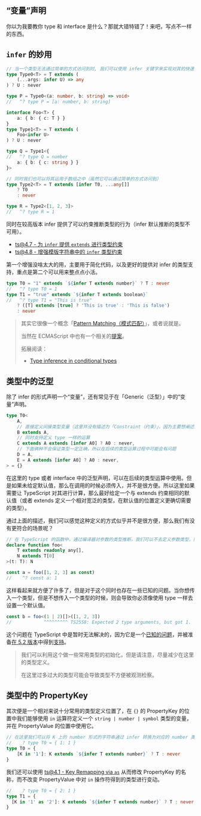 ## “变量”声明

你以为我要教你 type 和 interface 是什么？那就大错特错了！来吧，写点不一样的东西。

## `infer` 的妙用

```typescript
// 当一个类型无法通过简单的方式访问到时, 我们可以使用 infer 关键字来实现对其的快速访问
type Type0<T> = T extends (
    (...args: infer U) => any
) ? U : never

type P = Type0<(a: number, b: string) => void>
//   ^? type P = [a: number, b: string]

interface Foo<T> {
    a: { b: { c: T } }
}
type Type1<T> = T extends (
    Foo<infer U>
) ? U : never

type Q = Type1<{
//   ^? type Q = number
    a: { b: { c: string } }
}>

// 同时我们也可以将其运用于数组之中（虽然它可以通过简单的方式访问到）
type Type2<T> = T extends [infer T0, ...any[]]
    ? T0
    : never

type R = Type2<[1, 2, 3]>
//   ^? type R = 1
```

同时在较高版本 infer 提供了可以约束推断类型的行为（infer 默认推断的类型不可用）。

* [ts@4.7 - 为 `infer` 提供 `extends` 进行类型约束](https://www.typescriptlang.org/docs/handbook/release-notes/typescript-4-7.html#extends-constraints-on-infer-type-variables)
* [ts@4.8 - 增强模版字符串中的 `infer` 类型约束](https://www.typescriptlang.org/docs/handbook/release-notes/typescript-4-8.html#improved-inference-for-infer-types-in-template-string-types)

第一个增强没啥太大的用，主要用于简化代码，以及更好的提供对 infer 的类型支持，重点是第二个可以用来整点点小活。

```typescript
type T0 = "1" extends `${infer T extends number}` ? T : never
//   ^? type T0 = 1
type T1 = "true" extends `${infer T extends boolean}`
//   ^? type T1 = "This is true"
    ? ([T] extends [true] ? 'This is true' : 'This is false')
    : never
```

> 其实它很像一个概念「[Pattern Matching（模式匹配）](https://zh.wikipedia.org/wiki/%E6%A8%A1%E5%BC%8F%E5%8C%B9%E9%85%8D)」，或者说就是。
>
> 当然在 ECMAScript 中也有一个相关的[提案](https://github.com/tc39/proposal-pattern-matching)。
>
> 拓展阅读：
> * [Type inference in conditional types](https://github.com/Microsoft/TypeScript/pull/21496)

## 类型中的泛型

除了 infer 的形式声明一个“变量”，还有常见于在「Generic（泛型）」中的“变量”声明。

```typescript
type T0<
    A,
    // 直接定义间接类型变量（这里并没有描述为「Constraint（约束）」，因为主要想阐述的是在这里的作用，你能这么用）
    B extends A,
    // 同时支持定义 type 一样的运算
    C extends A extends [infer A0] ? A0 : never,
    // 下面俩种不会保证类型一定正确，所以在后续的类型运算过程中可能会有问题
    D = A,
    E = A extends [infer A0] ? A0 : never,
> = {}
```
在这里的 type 或者 interface 中的泛型声明，可以在后续的类型运算中使用。但是如果未给定默认值，那么在调用的时候必须传入，并不是很方便。所以这里如果需要让 TypeScript 对其进行计算，那么最好给定一个与 extends 约束相同的默认值（或者 extends 定义一个相对宽泛的类型，在默认值的位置定义更确切需要的类型）。

通过上面的描述，我们可以感觉这种定义的方式似乎并不是很方便，那么我们有没有更符合的场景呢？
```typescript
// 在 TypeScript 的函数中，通过编译器对参数的类型推断，我们可以不去定义参数类型，而是由编译器推断出来
declare function foo<
    T extends readonly any[],
    N extends T[0]
>(t: T): N

const a = foo([1, 2, 3] as const)
//    ^? const a: 1
```
这样看起来就方便了许多了，但是对于这个同时也存在一些已知的问题。当你想传入一个类型，但是不想传入一个类型的时候，则会导致你必须像使用 type 一样去设置一个默认值。

```typescript
const b = foo<(1 | 2)[]>([1, 2, 3])
//            ^^^^^^^^^ TS2558: Expected 2 type arguments, but got 1.
```

这个问题在 TypeScript 中是暂时无法解决的，因为它是一个[已知的问题](https://github.com/microsoft/TypeScript/issues/20122)，并被准备[在 5.2 版本](https://github.com/microsoft/TypeScript/issues/54298#:~:text=Investigate%20Type%20Argument%20Placeholders)中得到[支持](https://github.com/microsoft/TypeScript/pull/26349)。

> 我们可以利用这个做一些常用类型的初始化，但是请注意，尽量减少在这里的类型定义。
>
> 在这里过多过大的类型可能会导致类型不方便被观测检察。

## 类型中的 PropertyKey

其次便是一个相对来说十分常用的类型定义位置了，在 `{}` 的 PropertyKey 的位置中我们能够使用 `in` 运算符定义一个 `string | number | symbol` 类型的变量，并在 PropertyValue 的位置中使用它。

```typescript
// 在这里我们可以将 K 上的 number 形式的字符串通过 infer 转换为对应的 number 类型
//   _? type T0 = { 1: 1 }
type T0 = {
    [K in '1']: K extends `${infer T extends number}` ? T : never
}
```

我们还可以使用 [ts@4.1 - Key Remapping via `as`](https://www.typescriptlang.org/docs/handbook/2/mapped-types.html#key-remapping-via-as) 从而修改 PropertyKey 的名称，而不改变 PropertyValue 中对 `in` 操作符得到的类型进行变动。
```typescript
//   _? type T0 = { 2: 1 }
type T1 = {
  [K in '1' as '2']: K extends `${infer T extends number}` ? T : never
}
```

<!-- TODO 讲一讲怎么动态的使用 class infer 出一个嵌套类型 -->
<!-- 有时候我们可能会遇到一种特殊的情况，定义一个嵌套的类型 -->
